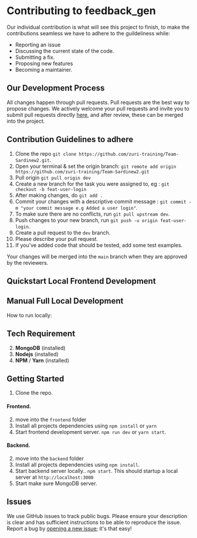# Contributing to feedback_gen
Our individual contribution is what will see this project to finish, to make the contributions seamless we have to adhere to the guildeliness while:
- Reporting an issue
- Discussing the current state of the code.
- Submitting a fix.
- Proposing new features
- Becoming a maintainer.

## Our Development Process
All changes happen through pull requests. Pull requests are the best way to propose changes. We actively welcome your pull requests and invite you to submit pull requests directly [here](https://https://github.com/zuri-training/Team-Sardinew2/pulls), and after review, these can be merged into the project.


## Contribution Guidelines to adhere

1. Clone the repo `git clone https://github.com/zuri-training/Team-Sardinew2.git`.
2. Open your terminal & set the origin branch: `git remote add origin https://github.com/zuri-training/Team-Sardinew2.git`
3. Pull origin `git pull origin dev`
4. Create a new branch for the task you were assigned to, eg : `git checkout -b feat-user-login`
5. After making changes, do `git add .`
6. Commit your changes with a descriptive commit message : `git commit -m "your commit message e.g Added a user login"`.
7. To make sure there are no conflicts, run `git pull upstream dev`.
8. Push changes to your new branch, run `git push -u origin feat-user-login`.
9. Create a pull request to the `dev` branch.
10. Please describe your pull request.
11. If you've added code that should be tested, add some test examples.

Your changes will be merged into the `main` branch when they are approved by the reviewers.


## Quickstart Local Frontend Development

## Manual Full Local Development
How to run locally:


## Tech Requirement
2. **MongoDB** (installed)
4. **Nodejs** (installed)
5. **NPM** / **Yarn** (installed)


## Getting Started

1. Clone the repo.

#### Frontend.

2. move into the `frontend` folder 
3. Install all projects dependencies using `npm install` or `yarn`
4. Start frontend development server. `npm run dev` or `yarn start`.

#### Backend.

2. move into the `backend` folder 
3. Install all projects dependencies using `npm install`.
4. Start backend server locally.. `npm start`. This should startup a local server at `http://localhost:3000`
5. Start make sure MongoDB server.

## Issues

We use GitHub issues to track public bugs. Please ensure your description is
clear and has sufficient instructions to be able to reproduce the issue. Report a bug by <a href="https://github.com/zuri-training/Team-Sardinew2/issues">opening a new issue</a>; it's that easy!
